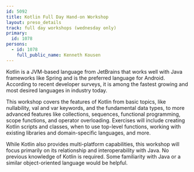```yaml
---
id: 5092
title: Kotlin Full Day Hand-on Workshop
layout: preso_details
track: full day workshops (wednesday only)
primary:
  id: 1078
persons:
  - id: 1078
    full_public_name: Kenneth Kousen
---
```


Kotlin is a JVM-based language from JetBrains that works well with Java frameworks like Spring and is the preferred language for Android. According to recent developer surveys, it is among the fastest growing and most desired languages in industry today.

This workshop covers the features of Kotlin from basic topics, like nullability, val and var keywords, and the fundamental data types, to more advanced features like collections, sequences, functional programming, scope functions, and operator overloading. Exercises will include creating Kotlin scripts and classes, when to use top-level functions, working with existing libraries and domain-specific languages, and more.

While Kotlin also provides multi-platform capabilities, this workshop will focus primarily on its relationship and interoperability with Java. No previous knowledge of Kotlin is required. Some familiarity with Java or a similar object-oriented language would be helpful.